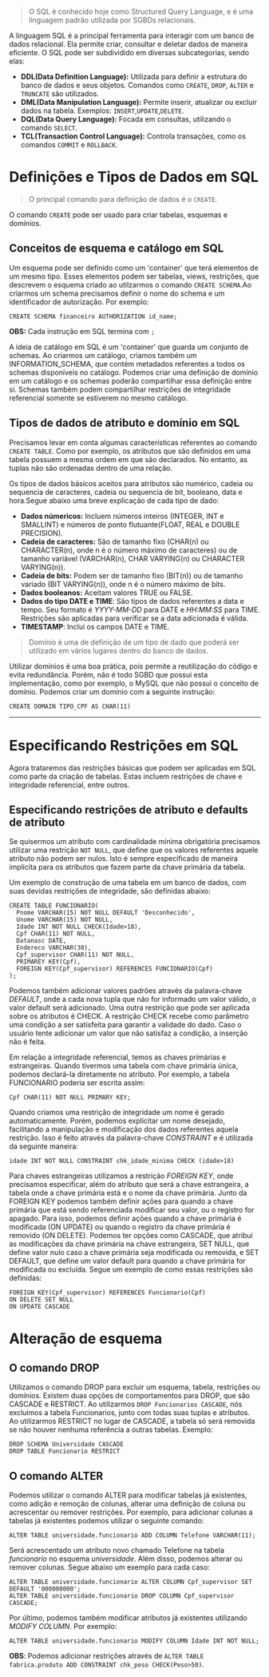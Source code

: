 >O SQL é conhecido hoje como Structured Query Language, e é uma linguagem padrão utilizada por SGBDs relacionais.

A linguagem SQL é a principal ferramenta para interagir com um banco de dados relacional. Ela permite criar, consultar e deletar dados de maneira eficiente. O SQL pode ser subdividido em diversas subcategorias, sendo elas:
- **DDL(Data Definition Language):** Utilizada para definir a estrutura do banco de dados e seus objetos. Comandos como `CREATE`, `DROP`, `ALTER` e `TRUNCATE` são utilizados.
- **DML(Data Manipulation Language):** Permite inserir, atualizar ou excluir dados na tabela. Exemplos: `INSERT`,`UPDATE`,`DELETE`.
- **DQL(Data Query Language):** Focada em consultas, utilizando o comando `SELECT`.
- **TCL(Transaction Control Language):** Controla transações, como os comandos `COMMIT` e `ROLLBACK`.

# Definições e Tipos de Dados em SQL

>O principal comando para definição de dados é o `CREATE`.

O comando `CREATE` pode ser usado para criar tabelas, esquemas e domínios. 

## Conceitos de esquema e catálogo em SQL

Um esquema pode ser definido como um 'container' que terá elementos de um mesmo tipo. Esses elementos podem ser tabelas, views, restrições, que descrevem o esquema criado ao utilzarmos o comando `CREATE SCHEMA`.Ao criarmos um schema precisamos definir o nome do schema e um identificador de autorização. Por exemplo:

```
CREATE SCHEMA financeiro AUTHORIZATION id_name;
```
**OBS:** Cada instrução em SQL termina com `;`

A ideia de catálogo em SQL é um 'container' que guarda um conjunto de schemas. Ao criarmos um catálogo, criamos também um INFORMATION_SCHEMA, que contém metadados referentes a todos os schemas disponíveis no catálogo. Podemos criar uma definição de domínio em um catálogo e os schemas poderão compartilhar essa definição entre si. Schemas também podem compartilhar restrições de integridade referencial somente se estiverem no mesmo catálogo.

## Tipos de dados de atributo e domínio em SQL

Precisamos levar em conta algumas características referentes ao comando `CREATE TABLE`. Como por exemplo, os atributos que são definidos em uma tabela possuem a mesma ordem em que são declarados. No entanto, as tuplas não são ordenadas dentro de uma relação.

Os tipos de dados básicos aceitos para atributos são numérico, cadeia ou sequencia de caracteres, cadeia ou sequencia de bit, booleano, data e hora.Segue abaixo uma breve explicação de cada tipo de dado:
- **Dados númericos:** Incluem números inteiros (INTEGER, INT e SMALLINT) e números de ponto flutuante(FLOAT, REAL e DOUBLE PRECISION).
- **Cadeia de caracteres:** São de tamanho fixo (CHAR(n) ou CHARACTER(n), onde n é o número máximo de caracteres) ou de tamanho variável (VARCHAR(n), CHAR VARYING(n) ou CHARACTER VARYING(n)).
- **Cadeia de bits:** Podem ser de tamanho fixo (BIT(n)) ou de tamanho variado (BIT VARYING(n)), onde n é o número máximo de bits.
- **Dados booleanos:** Aceitam valores TRUE ou FALSE.
- **Dados do tipo DATE e TIME**: São tipos de dados referentes a data e tempo. Seu formato é *YYYY-MM-DD* para DATE e *HH:MM:SS* para TIME. Restrições são aplicadas para verificar se a data adicionada é válida.
- **TIMESTAMP**: Inclui os campos DATE e TIME.

>Domínio é uma de definição de um tipo de dado que poderá ser utilizado em vários lugares dentro do banco de dados.

Utilizar dominios é uma boa prática, pois permite a reutilização do código e evita redundância. Porém, não é todo SGBD que possui esta implementação, como por exemplo, o MySQL que não possui o conceito de domínio. Podemos criar um domínio com a seguinte instrução:

```
CREATE DOMAIN TIPO_CPF AS CHAR(11)
```

***

# Especificando Restrições em SQL

Agora trataremos das restrições básicas que podem ser aplicadas em SQL como parte da criação de tabelas. Estas incluem restrições de chave e integridade referencial, entre outros. 

## Especificando restrições de atributo e defaults de atributo

Se quisermos um atributo com cardinalidade mínima obrigatória precisamos utilizar uma restrição `NOT NULL`, que define que os valores referentes aquele atributo não podem ser nulos. Isto é sempre especificado de maneira implicita para os atributos que fazem parte da chave primária da tabela. 

Um exemplo de construção de uma tabela em um banco de dados, com suas devidas restrições de integridade, são definidas abaixo:

```
CREATE TABLE FUNCIONARIO(
  Pnome VARCHAR(15) NOT NULL DEFAULT 'Desconhecido',
  Unome VARCHAR(15) NOT NULL,
  Idade INT NOT NULL CHECK(Idade>18),
  Cpf CHAR(11) NOT NULL,
  Datanasc DATE,
  Endereco VARCHAR(30),
  Cpf_supervisor CHAR(11) NOT NULL,
  PRIMAREY KEY(Cpf),
  FOREIGN KEY(Cpf_supervisor) REFERENCES FUNCIONARIO(Cpf)
);
```
Podemos também adicionar valores padrões através da palavra-chave *DEFAULT*, onde a cada nova tupla que não for informado um valor válido, o valor default será adicionado.
Uma outra restrição que pode ser aplicada sobre os atributos é CHECK. A restrição CHECK recebe como parâmetro uma condição a ser satisfeita para garantir a validade do dado. Caso o usuário tente adicionar um valor que não satisfaz a condição, a inserção não é feita. 

Em relação a integridade referencial, temos as chaves primárias e estrangeiras. Quando tivermos uma tabela com chave primária única, podemos declará-la diretamente no atributo. Por exemplo, a tabela FUNCIONARIO poderia ser escrita assim:

```
Cpf CHAR(11) NOT NULL PRIMARY KEY;
```

Quando criamos uma restrição de integridade um nome é gerado automaticamente. Porém, podemos explicitar um nome desejado, facilitando a manipulação e modificação dos dados referentes aquela restrição. Isso é feito através da palavra-chave *CONSTRAINT* e é utilizada da seguinte maneira:

```
idade INT NOT NULL CONSTRAINT chk_idade_minima CHECK (idade>18)
```

Para chaves estrangeiras utilizamos a restrição *FOREIGN KEY*, onde precisamos especificar, além do atributo que será a chave estrangeira, a tabela onde a chave primária está e o nome da chave primária. Junto da FOREIGN KEY podemos também definir ações para quando a chave primária que está sendo referenciada modificar seu valor, ou o registro for apagado. Para isso, podemos definir ações quando a chave primária é modificada (ON UPDATE) ou quando o registro da chave primária é removido (ON DELETE). Podemos ter opções como CASCADE, que atribui as modificações da chave primária na chave estrangeira, SET NULL, que define valor nulo caso a chave primária seja modificada ou removida, e SET DEFAULT, que define um valor default para quando a chave primária for modificada ou excluída. Segue um exemplo de como essas restrições são definidas:

```
FOREIGN KEY(Cpf_supervisor) REFERENCES Funcionario(Cpf)
ON DELETE SET NULL
ON UPDATE CASCADE
```
# Alteração de esquema

## O comando DROP

Utilizamos o comando DROP para excluir um esquema, tabela, restrições ou domínios. Existem duas opções de comportamentos para DROP, que são CASCADE e RESTRICT. Ao utilizarmos `DROP Funcionarios CASCADE`, nós excluímos a tabela Funcionarios, junto com todas suas tuplas e atributos. Ao utilizarmos RESTRICT no lugar de CASCADE, a tabela só será removida se não houver nenhuma referência a outras tabelas. Exemplo:

```
DROP SCHEMA Universidade CASCADE
DROP TABLE Funcionario RESTRICT
```

## O comando ALTER

Podemos utilizar o comando ALTER para modificar tabelas já existentes, como adição e remoção de colunas, alterar uma definição de coluna ou acrescentar ou remover restrições. Por exemplo, para adicionar colunas a tabelas já existentes podemos utilizar o seguinte comando:

```
ALTER TABLE universidade.funcionario ADD COLUMN Telefone VARCHAR(11);
```

Será acrescentado um atributo novo chamado Telefone na tabela *funcionario* no esquema *universidade*. Além disso, podemos alterar ou remover colunas. Segue abaixo um exemplo para cada caso:

```
ALTER TABLE universidade.funcionario ALTER COLUMN Cpf_supervisor SET DEFAULT '000000000';
ALTER TABLE universidade.funcionario DROP COLUMN Cpf_supervisor CASCADE;
```

Por último, podemos também modificar atributos já existentes utilizando *MODIFY COLUMN*. Por exemplo:

```
ALTER TABLE universidade.funcionario MODIFY COLUMN Idade INT NOT NULL;
```

**OBS**: Podemos adicionar restrições através de `ALTER TABLE fabrica.produto ADD CONSTRAINT chk_peso CHECK(Peso>50)`.
